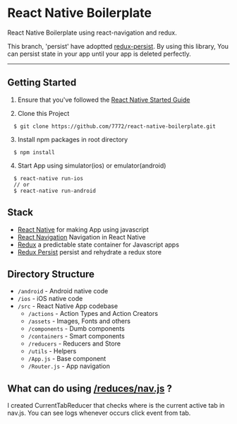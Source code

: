 # React Native Boilerplate
React Native Boilerplate using react-navigation and redux.

This branch, 'persist' have adoptted [redux-persist](https://github.com/rt2zz/redux-persist). By using this library, You can persist state in your app until your app is deleted perfectly.

---

## Getting Started
1. Ensure that you've followed the [React Native Started Guide](https://facebook.github.io/react-native/docs/getting-started.html)

2. Clone this Project
```
  $ git clone https://github.com/7772/react-native-boilerplate.git
```

3. Install npm packages in root directory
```
  $ npm install
```

4. Start App using simulator(ios) or emulator(android)
```
  $ react-native run-ios
  // or
  $ react-native run-android
```

## Stack
- [React Native](https://facebook.github.io/react-native/) for making App using javascript
- [React Navigation](https://reactnavigation.org/) Navigation in React Native
- [Redux](https://redux.js.org/) a predictable state container for Javascript apps
- [Redux Persist](https://github.com/rt2zz/redux-persist) persist and rehydrate a redux store

## Directory Structure
- `/android` - Android native code
- `/ios` - iOS native code
- `/src` - React Native App codebase
  - `/actions` - Action Types and Action Creators
  - `/assets` - Images, Fonts and others
  - `/components` - Dumb components
  - `/containers` - Smart components
  - `/reducers` - Reducers and Store
  - `/utils` - Helpers
  - `/App.js` - Base component
  - `/Router.js` - App navigation

## What can do using [/reduces/nav.js](https://github.com/7772/react-native-boilerplate/blob/persist/src/reducers/nav.js) ?
I created CurrentTabReducer that checks where is the current active tab in nav.js. You can see logs whenever occurs click event from tab.






